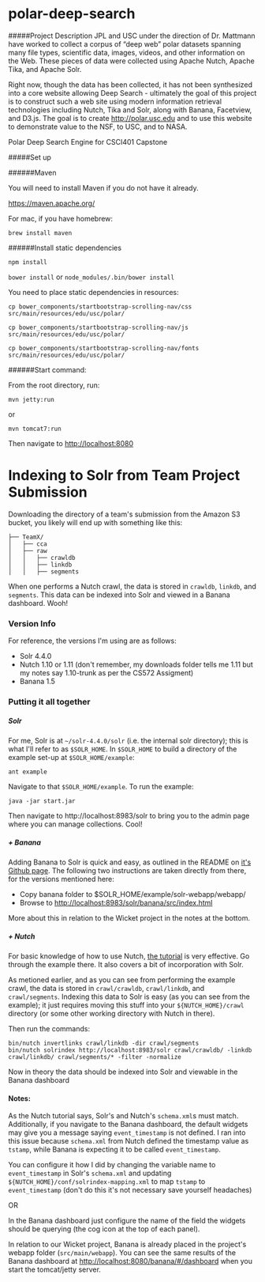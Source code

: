 # polar-deep-search

#####Project Description
JPL and USC under the direction of Dr. Mattmann have worked to collect a corpus of “deep web” polar datasets spanning many file types, scientific data, images, videos, and other information on the Web. These pieces of data were collected using Apache Nutch, Apache Tika, and Apache Solr.

Right now, though the data has been collected, it has not been synthesized into a core website allowing Deep Search - ultimately the goal of this project is to construct such a web site using modern information retrieval technologies including Nutch, Tika and Solr, along with Banana, Facetview, and D3.js. The goal is to create http://polar.usc.edu and to use this website to demonstrate value to the NSF, to USC, and to NASA.

Polar Deep Search Engine for CSCI401 Capstone

#####Set up

######Maven

You will need to install Maven if you do not have it already.

https://maven.apache.org/

For mac, if you have homebrew:

`brew install maven`

######Install static dependencies

`npm install`

`bower install` or `node_modules/.bin/bower install`

You need to place static dependencies in resources:

`cp bower_components/startbootstrap-scrolling-nav/css src/main/resources/edu/usc/polar/`

`cp bower_components/startbootstrap-scrolling-nav/js src/main/resources/edu/usc/polar/`

`cp bower_components/startbootstrap-scrolling-nav/fonts src/main/resources/edu/usc/polar/`

######Start command:

From the root directory, run:

`mvn jetty:run`

or

`mvn tomcat7:run`

Then navigate to <http://localhost:8080>



# Indexing to Solr from Team Project Submission

Downloading the directory of a team's submission from the Amazon S3 bucket, you likely will end up with something like this:

```
├── TeamX/
│   ├── cca
│   ├── raw
│   │   ├── crawldb
│   │   ├── linkdb
│   │   ├── segments
```

When one performs a Nutch crawl, the data is stored in `crawldb`, `linkdb`, and `segments`. This data can be indexed into Solr and viewed in a Banana dashboard. Wooh!

### Version Info
For reference, the versions I'm using are as follows:
- Solr 4.4.0
- Nutch 1.10 or 1.11 (don't remember, my downloads folder tells me 1.11 but my  notes say 1.10-trunk as per the CS572 Assigment)
- Banana 1.5

### Putting it all together
##### Solr
For me, Solr is at `~/solr-4.4.0/solr` (i.e. the internal solr directory); this is what I'll refer to as `$SOLR_HOME`. In `$SOLR_HOME` to build a directory of the example set-up at `$SOLR_HOME/example`:
```
ant example
```
Navigate to that `$SOLR_HOME/example`. To run the example:
```
java -jar start.jar
```
Then navigate to http://localhost:8983/solr to bring you to the admin page where you can manage collections. Cool!

##### + Banana

Adding Banana to Solr is quick and easy, as outlined in the README on [it's Github page](https://github.com/LucidWorks/banana). The following two instructions are taken directly from there, for the versions mentioned here:
- Copy banana folder to $SOLR_HOME/example/solr-webapp/webapp/
- Browse to <http://localhost:8983/solr/banana/src/index.html>

More about this in relation to the Wicket project in the notes at the bottom.
##### + Nutch

For basic knowledge of how to use Nutch, [the tutorial](https://wiki.apache.org/nutch/NutchTutorial) is very effective. Go through the example there. It also covers a bit of incorporation with Solr. 

As metioned earlier, and as you can see from performing the example crawl, the data is stored in `crawl/crawldb`, `crawl/linkdb`, and `crawl/segments`. Indexing this data to Solr is easy (as you can see from the example); it just requires moving this stuff into your `${NUTCH_HOME}/crawl` directory (or some other working directory with Nutch in there). 

Then run the commands: 
```
bin/nutch invertlinks crawl/linkdb -dir crawl/segments
bin/nutch solrindex http://localhost:8983/solr crawl/crawldb/ -linkdb crawl/linkdb/ crawl/segments/* -filter -normalize
```
Now in theory the data should be indexed into Solr and viewable in the Banana dashboard

#### Notes:
As the Nutch tutorial says, Solr's and Nutch's `schema.xml`s must match. Additionally, if you navigate to the Banana dashboard, the default widgets may give you a message saying `event_timestamp` is not defined. I ran into this issue because `schema.xml` from Nutch defined the timestamp value as `tstamp`, while Banana is expecting it to be called `event_timestamp`. 

You can configure it how I did by changing the variable name to `event_timestamp` in Solr's `schema.xml` and updating `${NUTCH_HOME}/conf/solrindex-mapping.xml` to map `tstamp` to `event_timestamp` (don't do this it's not necessary save yourself headaches)

OR

In the Banana dashboard just configure the name of the field the widgets should be querying (the cog icon at the top of each panel).

In relation to our Wicket project, Banana is already placed in the project's webapp folder (`src/main/webapp`). You can see the same results of the Banana dashboard at <http://localhost:8080/banana/#/dashboard> when you start the tomcat/jetty server.
